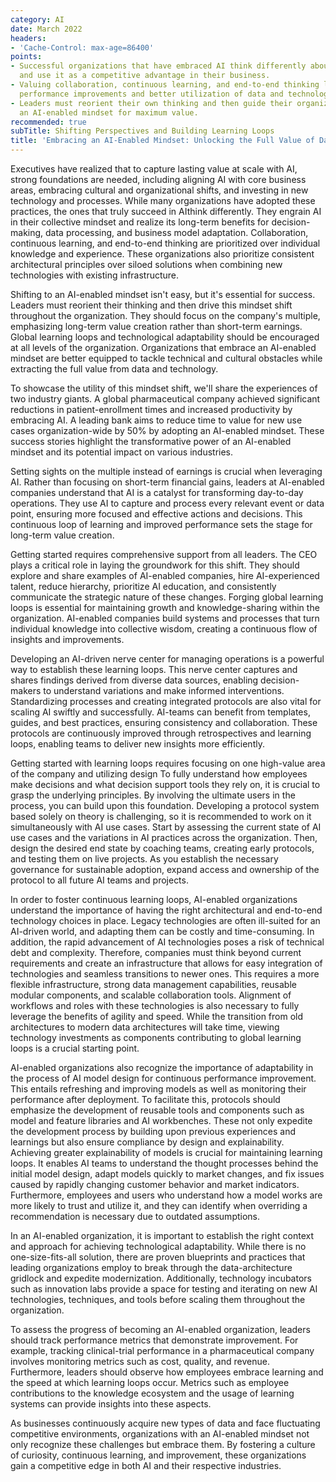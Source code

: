 ```yaml
---
category: AI
date: March 2022
headers:
- 'Cache-Control: max-age=86400'
points:
- Successful organizations that have embraced AI think differently about its potential
  and use it as a competitive advantage in their business.
- Valuing collaboration, continuous learning, and end-to-end thinking leads to ongoing
  performance improvements and better utilization of data and technology.
- Leaders must reorient their own thinking and then guide their organizations to adopt
  an AI-enabled mindset for maximum value.
recommended: true
subTitle: Shifting Perspectives and Building Learning Loops
title: 'Embracing an AI-Enabled Mindset: Unlocking the Full Value of Data and Technology'
---
```


Executives have realized that to capture lasting value at scale with AI, strong foundations are needed, including aligning AI with core business areas, embracing cultural and organizational shifts, and investing in new technology and processes. While many organizations have adopted these practices, the ones that truly succeed in AIthink differently. They engrain AI in their collective mindset and realize its long-term benefits for decision-making, data processing, and business model adaptation. Collaboration, continuous learning, and end-to-end thinking are prioritized over individual knowledge and experience. These organizations also prioritize consistent architectural principles over siloed solutions when combining new technologies with existing infrastructure.

Shifting to an AI-enabled mindset isn't easy, but it's essential for success. Leaders must reorient their thinking and then drive this mindset shift throughout the organization. They should focus on the company's multiple, emphasizing long-term value creation rather than short-term earnings. Global learning loops and technological adaptability should be encouraged at all levels of the organization. Organizations that embrace an AI-enabled mindset are better equipped to tackle technical and cultural obstacles while extracting the full value from data and technology.

To showcase the utility of this mindset shift, we'll share the experiences of two industry giants. A global pharmaceutical company achieved significant reductions in patient-enrollment times and increased productivity by embracing AI. A leading bank aims to reduce time to value for new use cases organization-wide by 50% by adopting an AI-enabled mindset. These success stories highlight the transformative power of an AI-enabled mindset and its potential impact on various industries.

Setting sights on the multiple instead of earnings is crucial when leveraging AI. Rather than focusing on short-term financial gains, leaders at AI-enabled companies understand that AI is a catalyst for transforming day-to-day operations. They use AI to capture and process every relevant event or data point, ensuring more focused and effective actions and decisions. This continuous loop of learning and improved performance sets the stage for long-term value creation.

Getting started requires comprehensive support from all leaders. The CEO plays a critical role in laying the groundwork for this shift. They should explore and share examples of AI-enabled companies, hire AI-experienced talent, reduce hierarchy, prioritize AI education, and consistently communicate the strategic nature of these changes. Forging global learning loops is essential for maintaining growth and knowledge-sharing within the organization. AI-enabled companies build systems and processes that turn individual knowledge into collective wisdom, creating a continuous flow of insights and improvements.

Developing an AI-driven nerve center for managing operations is a powerful way to establish these learning loops. This nerve center captures and shares findings derived from diverse data sources, enabling decision-makers to understand variations and make informed interventions. Standardizing processes and creating integrated protocols are also vital for scaling AI swiftly and successfully. AI-teams can benefit from templates, guides, and best practices, ensuring consistency and collaboration. These protocols are continuously improved through retrospectives and learning loops, enabling teams to deliver new insights more efficiently.

Getting started with learning loops requires focusing on one high-value area of the company and utilizing design To fully understand how employees make decisions and what decision support tools they rely on, it is crucial to grasp the underlying principles. By involving the ultimate users in the process, you can build upon this foundation. Developing a protocol system based solely on theory is challenging, so it is recommended to work on it simultaneously with AI use cases. Start by assessing the current state of AI use cases and the variations in AI practices across the organization. Then, design the desired end state by coaching teams, creating early protocols, and testing them on live projects. As you establish the necessary governance for sustainable adoption, expand access and ownership of the protocol to all future AI teams and projects.

In order to foster continuous learning loops, AI-enabled organizations understand the importance of having the right architectural and end-to-end technology choices in place. Legacy technologies are often ill-suited for an AI-driven world, and adapting them can be costly and time-consuming. In addition, the rapid advancement of AI technologies poses a risk of technical debt and complexity. Therefore, companies must think beyond current requirements and create an infrastructure that allows for easy integration of technologies and seamless transitions to newer ones. This requires a more flexible infrastructure, strong data management capabilities, reusable modular components, and scalable collaboration tools. Alignment of workflows and roles with these technologies is also necessary to fully leverage the benefits of agility and speed. While the transition from old architectures to modern data architectures will take time, viewing technology investments as components contributing to global learning loops is a crucial starting point.

AI-enabled organizations also recognize the importance of adaptability in the process of AI model design for continuous performance improvement. This entails refreshing and improving models as well as monitoring their performance after deployment. To facilitate this, protocols should emphasize the development of reusable tools and components such as model and feature libraries and AI workbenches. These not only expedite the development process by building upon previous experiences and learnings but also ensure compliance by design and explainability. Achieving greater explainability of models is crucial for maintaining learning loops. It enables AI teams to understand the thought processes behind the initial model design, adapt models quickly to market changes, and fix issues caused by rapidly changing customer behavior and market indicators. Furthermore, employees and users who understand how a model works are more likely to trust and utilize it, and they can identify when overriding a recommendation is necessary due to outdated assumptions.

In an AI-enabled organization, it is important to establish the right context and approach for achieving technological adaptability. While there is no one-size-fits-all solution, there are proven blueprints and practices that leading organizations employ to break through the data-architecture gridlock and expedite modernization. Additionally, technology incubators such as innovation labs provide a space for testing and iterating on new AI technologies, techniques, and tools before scaling them throughout the organization.

To assess the progress of becoming an AI-enabled organization, leaders should track performance metrics that demonstrate improvement. For example, tracking clinical-trial performance in a pharmaceutical company involves monitoring metrics such as cost, quality, and revenue. Furthermore, leaders should observe how employees embrace learning and the speed at which learning loops occur. Metrics such as employee contributions to the knowledge ecosystem and the usage of learning systems can provide insights into these aspects.

As businesses continuously acquire new types of data and face fluctuating competitive environments, organizations with an AI-enabled mindset not only recognize these challenges but embrace them. By fostering a culture of curiosity, continuous learning, and improvement, these organizations gain a competitive edge in both AI and their respective industries.